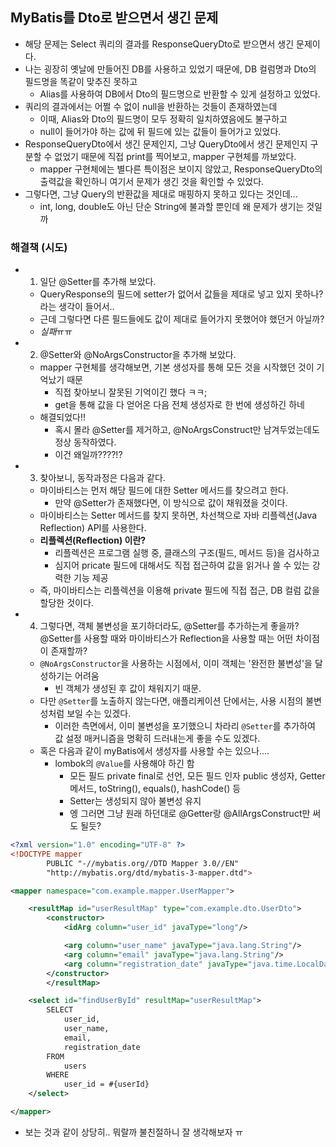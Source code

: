 ## MyBatis를 Dto로 받으면서 생긴 문제
- 해당 문제는 Select 쿼리의 결과를 ResponseQueryDto로 받으면서 생긴 문제이다.
- 나는 굉장히 옛날에 만들어진 DB를 사용하고 있었기 때문에, DB 컬럼명과 Dto의 필드명을 똑같이 맞추진 못하고
    - Alias를 사용하여 DB에서 Dto의 필드명으로 반환할 수 있게 설정하고 있었다.
- 쿼리의 결과에서는 어쩔 수 없이 null을 반환하는 것들이 존재하였는데
    - 이때, Alias와 Dto의 필드명이 모두 정확히 일치하였음에도 불구하고
    - null이 들어가야 하는 값에 뒤 필드에 있는 값들이 들어가고 있었다.
- ResponseQueryDto에서 생긴 문제인지, 그냥 QueryDto에서 생긴 문제인지 구분할 수 없었기 때문에 직접 print를 찍어보고, mapper 구현체를 까보았다.
    - mapper 구현체에는 별다른 특이점은 보이지 않았고, ResponseQueryDto의 출력값을 확인하니 여기서 문제가 생긴 것을 확인할 수 있었다.
- 그렇다면, 그냥 Query의 반환값을 제대로 매핑하지 못하고 있다는 것인데...
    - int, long, double도 아닌 단순 String에 불과할 뿐인데 왜 문제가 생기는 것일까

### 해결책 (시도)
- 1. 일단 @Setter를 추가해 보았다.
    - QueryResponse의 필드에 setter가 없어서 값들을 제대로 넣고 있지 못하나? 라는 생각이 들어서..
    - 근데 그렇다면 다른 필드들에도 값이 제대로 들어가지 못했어야 했던거 아닐까?
    - *실패*ㅠㅠ
- 2. @Setter와 @NoArgsConstructor을 추가해 보았다.
    - mapper 구현체를 생각해보면, 기본 생성자를 통해 모든 것을 시작했던 것이 기억났기 때문
        - 직접 찾아보니 잘못된 기억이긴 했다 ㅋㅋ;
        - get을 통해 값을 다 얻어온 다음 전체 생성자로 한 번에 생성하긴 하네
    - 해결되었다!!
        - 혹시 몰라 @Setter를 제거하고, @NoArgsConstruct만 남겨두었는데도 정상 동작하였다.
        - 이건 왜일까????!?
- 3. 찾아보니, 동작과정은 다음과 같다.
    - 마이바티스는 먼저 해당 필드에 대한 Setter 메서드를 찾으려고 한다.
        - 만약 @Setter가 존재했다면, 이 방식으로 값이 채워졌을 것이다.
    - 마이바티스는 Setter 메서드를 찾지 못하면, 차선책으로 자바 리플렉션(Java Reflection) API를 사용한다.
    - **리플렉션(Reflection) 이란?**
        - 리플렉션은 프로그램 실행 중, 클래스의 구조(필드, 메서드 등)을 검사하고
        - 심지어 pricate 필드에 대해서도 직접 접근하여 값을 읽거나 쓸 수 있는 강력한 기능 제공
    - 즉, 마이바티스는 리플렉션을 이용해 private 필드에 직접 접근, DB 컬럼 값을 할당한 것이다.
- 4. 그렇다면, 객체 불변성을 포기하더라도, @Setter를 추가하는게 좋을까? @Setter를 사용할 때와 마이바티스가 Reflection을 사용할 때는 어떤 차이점이 존재할까?
    - `@NoArgsConstructor`을 사용하는 시점에서, 이미 객체는 '완전한 불변성'을 달성하기는 어려움
        - 빈 객체가 생성된 후 값이 채워지기 때문.
    - 다만 `@Setter`를 노출하지 않는다면, 애플리케이션 단에서는, 사용 시점의 불변성처럼 보일 수는 있겠다.
        - 이러한 측면에서, 이미 불변성을 포기했으니 차라리 `@Setter`를 추가하여 값 설정 매커니즘을 명확히 드러내는게 좋을 수도 있겠다.
    - 혹은 다음과 같이 myBatis에서 생성자를 사용할 수는 있으나....
        - lombok의 `@Value`를 사용해야 하긴 함
            - 모든 필드 private final로 선언, 모든 필드 인자 public 생성자, Getter 메서드, toString(), equals(), hashCode() 등
            - Setter는 생성되지 않아 불변성 유지
            - 엥 그러면 그냥 원래 하던대로 @Getter랑 @AllArgsConstruct만 써도 될듯?
```xml
<?xml version="1.0" encoding="UTF-8" ?>
<!DOCTYPE mapper
        PUBLIC "-//mybatis.org//DTD Mapper 3.0//EN"
        "http://mybatis.org/dtd/mybatis-3-mapper.dtd">

<mapper namespace="com.example.mapper.UserMapper">

    <resultMap id="userResultMap" type="com.example.dto.UserDto">
        <constructor>
            <idArg column="user_id" javaType="long"/>

            <arg column="user_name" javaType="java.lang.String"/>
            <arg column="email" javaType="java.lang.String"/>
            <arg column="registration_date" javaType="java.time.LocalDateTime"/>
        </constructor>
        </resultMap>

    <select id="findUserById" resultMap="userResultMap">
        SELECT
            user_id,
            user_name,
            email,
            registration_date
        FROM
            users
        WHERE
            user_id = #{userId}
    </select>

</mapper>
```
- 보는 것과 같이 상당히.. 뭐랄까 불친절하니 잘 생각해보자 ㅠ